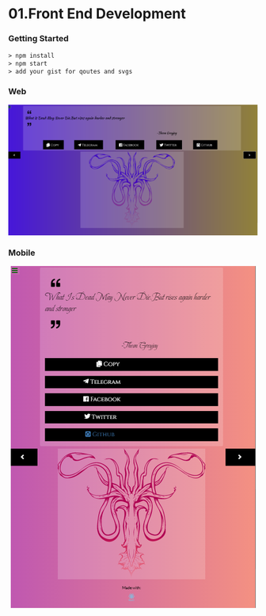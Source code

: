 # 01.Front End Development

### Getting Started

```
> npm install
> npm start
> add your gist for qoutes and svgs
```

### Web

<p align="center">
  <img src="https://github.com/Rockstar4400/Freecodecamp-Projects/blob/main/01.Front%20End%20Development/01.random_quote_machine/public/download.png?raw=true" alt="Sublime's custom image"/>
</p>

### Mobile
<p align="center">
  <img src="https://github.com/Rockstar4400/Freecodecamp-Projects/blob/main/01.Front%20End%20Development/01.random_quote_machine/src/content/C2.PNG?raw=true"/>
</p>

